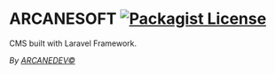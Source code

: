 ARCANESOFT [![Packagist License][badge_license]](https://github.com/ARCANEDEV/ARCANESOFT/blob/master/LICENSE.md)
==============

[badge_license]:   http://img.shields.io/packagist/l/arcanedev/arcanesoft.svg?style=flat-square

CMS built with Laravel Framework.

*By [ARCANEDEV&copy;](http://www.arcanedev.net/)*
